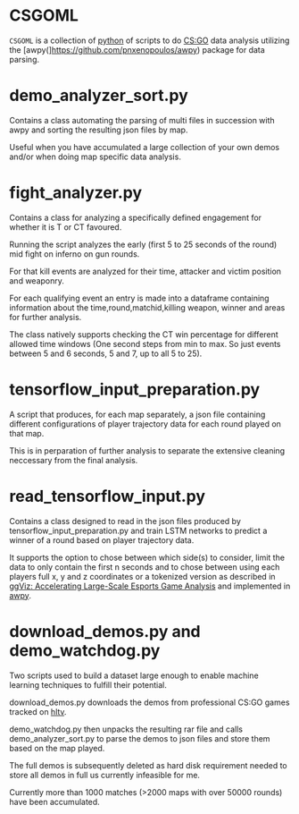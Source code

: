 # CSGOML
`CSGOML` is a collection of [python](https://www.python.org/downloads/) of scripts to do [CS:GO](https://store.steampowered.com/app/730/CounterStrike_Global_Offensive/?l=german) data analysis utilizing the [awpy(]https://github.com/pnxenopoulos/awpy) package for data parsing.

# demo_analyzer_sort.py
Contains a class automating the parsing of multi files in succession with awpy and sorting the resulting json files by map.

Useful when you have accumulated a large collection of your own demos and/or when doing map specific data analysis.

# fight_analyzer.py
Contains a class for analyzing a specifically defined engagement for whether it is T or CT favoured.

Running the script analyzes the early (first 5 to 25 seconds of the round) mid fight on inferno on gun rounds.

For that kill events are analyzed for their time, attacker and victim position and weaponry.

For each qualifying event an entry is made into a dataframe containing information about the time,round,matchid,killing weapon, winner and areas for further analysis.

The class natively supports checking the CT win percentage for different allowed time windows (One second steps from min to max. So just events between 5 and 6 seconds, 5 and 7, up to all 5 to 25).

# tensorflow_input_preparation.py
A script that produces, for each map separately, a json file containing different configurations of player trajectory data for each round played on that map. 

This is in perparation of further analysis to separate the extensive cleaning neccessary from the final analysis.

# read_tensorflow_input.py
Contains a class designed to read in the json files produced by tensorflow_input_preparation.py and train LSTM networks to predict a winner of a round based on player trajectory data. 

It supports the option to chose between which side(s) to consider, limit the data to only contain the first n seconds and to chose
between using each players full x, y and z coordinates or a tokenized version as described in [ggViz: Accelerating Large-Scale Esports Game Analysis](https://arxiv.org/pdf/2107.06495.pdf) and implemented in [awpy](https://github.com/pnxenopoulos/awpy).

# download_demos.py and demo_watchdog.py
Two scripts used to build a dataset large enough to enable machine learning techniques to fulfill their potential.

download_demos.py downloads the demos from professional CS:GO games tracked on [hltv](https://www.hltv.org/). 

demo_watchdog.py then unpacks the resulting rar file
and calls demo_analyzer_sort.py to parse the demos to json files and store them based on the map played. 

The full demos is subsequently deleted as hard disk requirement needed to store all demos in full us currently infeasible for me. 

Currently more than 1000 matches (>2000 maps with over 50000 rounds) have been accumulated.
